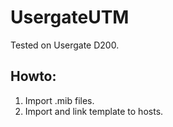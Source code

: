 # UsergateUTM

Tested on Usergate D200.

## Howto:
1. Import .mib files.
2. Import and link template to hosts.
